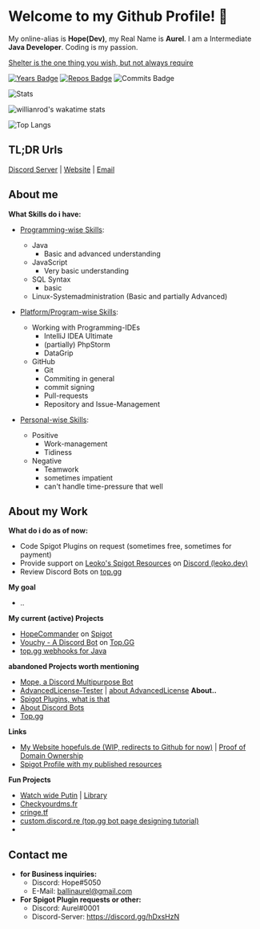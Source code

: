 # Welcome to my Github Profile! 👋
 My online-alias is **Hope(Dev)**, my Real Name is **Aurel**. I am a Intermediate **Java Developer**. Coding is my passion.

[Shelter is the one thing you wish, but not always require](https://www.youtube.com/watch?v=fzQ6gRAEoy0)

[![Years Badge](https://badges.pufler.dev/years/Hopefuls)](https://badges.pufler.dev)
[![Repos Badge](https://badges.pufler.dev/repos/Hopefuls)](https://badges.pufler.dev) ![Commits Badge](https://badges.pufler.dev/commits/monthly/Hopefuls)

![Stats](https://github-readme-stats.vercel.app/api?username=Hopefuls&theme=dark&show_icons=true)

![willianrod's wakatime stats](https://github-readme-stats.vercel.app/api/wakatime?username=HopeDev&theme=dark)

![Top Langs](https://github-readme-stats.vercel.app/api/top-langs/?username=Hopefuls&theme=dark)

## TL;DR Urls
[Discord Server](https://discord.gg/hDxsHzN) | [Website](https://hopefuls.de) | [Email](mailto:ballinaurel@gmail.com)
## About me
**What Skills do i have:**
 - <ins>Programming-wise Skills</ins>:
   - Java
     - Basic and advanced understanding
   - JavaScript
     - Very basic understanding
   - SQL Syntax
     - basic
    - Linux-Systemadministration (Basic and partially Advanced)
    
 - <ins>Platform/Program-wise Skills</ins>:
   - Working with Programming-IDEs
     - IntelliJ IDEA Ultimate
     - (partially) PhpStorm
     - DataGrip
   - GitHub
     - Git
     - Commiting in general
     - commit signing
     - Pull-requests
     - Repository and Issue-Management
 - <ins>Personal-wise Skills</ins>:
    - Positive
      - Work-management
      - Tidiness
    - Negative
      - Teamwork
      - sometimes impatient
      - can't handle time-pressure that well
      
## About my Work

 **What do i do as of now:**
 
 - Code Spigot Plugins on request (sometimes free, sometimes for payment)
 - Provide support on [Leoko's Spigot Resources](https://www.spigotmc.org/resources/authors/leoko.34641/) on [Discord (leoko.dev)](https://discord.com/invite/ycDG6rS)
 - Review Discord Bots on [top.gg](https://top.gg)

**My goal**
- ..

**My current (active) Projects**

 - [HopeCommander](https://github.com/Hopefuls/HopeCommander) on [Spigot](https://www.spigotmc.org/resources/hopecommander.81455/)
 - [Vouchy - A Discord Bot](https://github.com/Hopefuls/Vouchy) on [Top.GG](https://top.gg/bot/777993845047689226)
 - [top.gg webhooks for Java](https://github.com/Hopefuls/topggwebhooks4j)
 
**abandoned Projects worth mentioning**
 - [Mope, a Discord Multipurpose Bot](https://github.com/Hopefuls/Mope)
 - [AdvancedLicense-Tester](https://github.com/Hopefuls/AdvancedLicense-Tester) | [about AdvancedLicense](https://www.spigotmc.org/resources/advancedlicense.20823/)
 **About..** 
 - [Spigot Plugins, what is that](https://www.spigotmc.org/wiki/about-spigot/)
 - [About Discord Bots](https://discord.com/developers/docs/intro)
 - [Top.gg](https://top.gg)

**Links**

 - [My Website hopefuls.de (WIP, redirects to Github for now)](https://hopefuls.de) | [Proof of Domain Ownership](https://github.com/Hopeful-Developers)
 - [Spigot Profile with my published resources](https://www.spigotmc.org/members/hopedev.760200/)

**Fun Projects**
 - [Watch wide Putin](https://putin.tf) | [Library](https://library.putin.tf)
 - [Checkyourdms.fr](https://checkyourdms.fr)
 - [cringe.tf](https://cringe.tf)
 - [custom.discord.re (top.gg bot page designing tutorial)](https://custom.discord.re)
 - 
## Contact me
- **for Business inquiries:**
  - Discord: Hope#5050
  - E-Mail: ballinaurel@gmail.com
 - **For Spigot Plugin requests or other:**
	 - Discord: Aurel#0001
	 - Discord-Server: https://discord.gg/hDxsHzN

